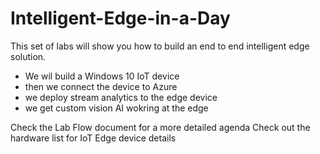 # Intelligent-Edge-in-a-Day

This set of labs will show you how to build an end to end intelligent edge solution.

- We wil build a Windows 10 IoT device
- then we connect the device to Azure 
- we deploy stream analytics to the edge device
- we get custom vision AI wokring at the edge

Check the Lab Flow document for a more detailed agenda
Check out the hardware list for IoT Edge device details
